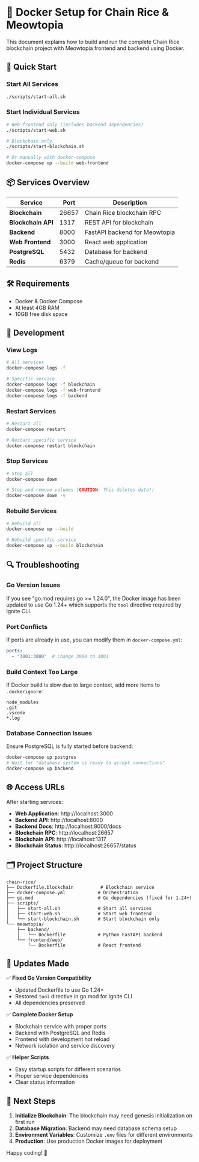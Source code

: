 # 🐋 Docker Setup for Chain Rice & Meowtopia

This document explains how to build and run the complete Chain Rice blockchain project with Meowtopia frontend and backend using Docker.

## 🚀 Quick Start

### Start All Services
```bash
./scripts/start-all.sh
```

### Start Individual Services
```bash
# Web frontend only (includes backend dependencies)
./scripts/start-web.sh

# Blockchain only
./scripts/start-blockchain.sh

# Or manually with docker-compose
docker-compose up --build web-frontend
```

## 📦 Services Overview

| Service | Port | Description |
|---------|------|-------------|
| **Blockchain** | 26657 | Chain Rice blockchain RPC |
| **Blockchain API** | 1317 | REST API for blockchain |
| **Backend** | 8000 | FastAPI backend for Meowtopia |
| **Web Frontend** | 3000 | React web application |
| **PostgreSQL** | 5432 | Database for backend |
| **Redis** | 6379 | Cache/queue for backend |

## 🛠️ Requirements

- Docker & Docker Compose
- At least 4GB RAM
- 10GB free disk space

## 🔧 Development

### View Logs
```bash
# All services
docker-compose logs -f

# Specific service
docker-compose logs -f blockchain
docker-compose logs -f web-frontend
docker-compose logs -f backend
```

### Restart Services
```bash
# Restart all
docker-compose restart

# Restart specific service
docker-compose restart blockchain
```

### Stop Services
```bash
# Stop all
docker-compose down

# Stop and remove volumes (CAUTION: This deletes data!)
docker-compose down -v
```

### Rebuild Services
```bash
# Rebuild all
docker-compose up --build

# Rebuild specific service
docker-compose up --build blockchain
```

## 🔍 Troubleshooting

### Go Version Issues
If you see "go.mod requires go >= 1.24.0", the Docker image has been updated to use Go 1.24+ which supports the `tool` directive required by Ignite CLI.

### Port Conflicts
If ports are already in use, you can modify them in `docker-compose.yml`:
```yaml
ports:
  - "3001:3000"  # Change 3000 to 3001
```

### Build Context Too Large
If Docker build is slow due to large context, add more items to `.dockerignore`:
```
node_modules
.git
.vscode
*.log
```

### Database Connection Issues
Ensure PostgreSQL is fully started before backend:
```bash
docker-compose up postgres
# Wait for "database system is ready to accept connections"
docker-compose up backend
```

## 🌐 Access URLs

After starting services:

- **Web Application**: http://localhost:3000
- **Backend API**: http://localhost:8000
- **Backend Docs**: http://localhost:8000/docs
- **Blockchain RPC**: http://localhost:26657
- **Blockchain API**: http://localhost:1317
- **Blockchain Status**: http://localhost:26657/status

## 🗂️ Project Structure

```
chain-rice/
├── Dockerfile.blockchain          # Blockchain service
├── docker-compose.yml            # Orchestration
├── go.mod                        # Go dependencies (fixed for 1.24+)
├── scripts/
│   ├── start-all.sh              # Start all services
│   ├── start-web.sh              # Start web frontend
│   └── start-blockchain.sh       # Start blockchain only
└── meowtopia/
    ├── backend/
    │   └── Dockerfile            # Python FastAPI backend
    └── frontend/web/
        └── Dockerfile            # React frontend
```

## 🔄 Updates Made

✅ **Fixed Go Version Compatibility**
- Updated Dockerfile to use Go 1.24+
- Restored `tool` directive in go.mod for Ignite CLI
- All dependencies preserved

✅ **Complete Docker Setup**
- Blockchain service with proper ports
- Backend with PostgreSQL and Redis
- Frontend with development hot reload
- Network isolation and service discovery

✅ **Helper Scripts**
- Easy startup scripts for different scenarios
- Proper service dependencies
- Clear status information

## 🎯 Next Steps

1. **Initialize Blockchain**: The blockchain may need genesis initialization on first run
2. **Database Migration**: Backend may need database schema setup
3. **Environment Variables**: Customize `.env` files for different environments
4. **Production**: Use production Docker images for deployment

Happy coding! 🎉